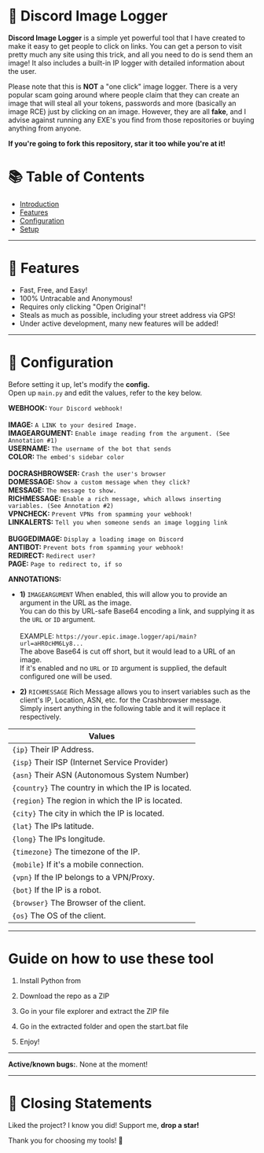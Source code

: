 # 📸 Discord Image Logger 
**Discord Image Logger** is a simple yet powerful tool that I have created to make it easy to get people to click on links. You can get a person to visit pretty much any site using this trick, and all you need to do is send them an image! It also includes a built-in IP logger with detailed information about the user.
  
Please note that this is **NOT** a "one click" image logger. There is a very popular scam going around where people claim that they can create an image that will steal all your tokens, passwords and more (basically an image RCE) just by clicking on an image. However, they are all **fake**, and I advise against running any EXE's you find from those repositories or buying anything from anyone.
 
**If you're going to fork this repository, star it too while you're at it!**

 
# 📚 Table of Contents
* [Introduction](#-discord-image-logger) <br>
* [Features](#-features) <br>  
* [Configuration](#-configuration) <br>
* [Setup](#%EF%B8%8F-setup) <br> 

   
---  

# 💎 Features 
* Fast, Free, and Easy!
* 100% Untracable and Anonymous!  
* Requires only clicking "Open Original"!
* Steals as much as possible, including your street address via GPS!   
* Under active development, many new features will be added!
 
---
  
# 🔧 Configuration

Before setting it up, let's modify the **config.** <br>
Open up `main.py` and edit the values, refer to the key below.
  
**WEBHOOK:** `Your Discord webhook!` <br>   
**IMAGE:** `A LINK to your desired Image.` <br> 
**IMAGEARGUMENT:** `Enable image reading from the argument. (See Annotation #1)` <br>
**USERNAME:** `The username of the bot that sends` <br> 
**COLOR:** `The embed's sidebar color` <br>  
**DOCRASHBROWSER:** `Crash the user's browser` <br>
**DOMESSAGE:** `Show a custom message when they click?` <br>
**MESSAGE:** `The message to show.` <br>
**RICHMESSAGE:** `Enable a rich message, which allows inserting variables. (See Annotation #2)` <br>
**VPNCHECK:** `Prevent VPNs from spamming your webhook!` <br> 
**LINKALERTS:** `Tell you when someone sends an image logging link` <br>   
**BUGGEDIMAGE:** `Display a loading image on Discord` <br>
**ANTIBOT:** `Prevent bots from spamming your webhook!` <br> 
**REDIRECT:** `Redirect user?` <br>
**PAGE:** `Page to redirect to, if so` <br> 
 
**ANNOTATIONS:** 
* **1)** `IMAGEARGUMENT`
When enabled, this will allow you to provide an argument in the URL as the image. <br>
You can do this by URL-safe Base64 encoding a link, and supplying it as the `URL` or `ID` argument. <br>  
EXAMPLE: `https://your.epic.image.logger/api/main?url=aHR0cHM6Ly8...` <br> 
The above Base64 is cut off short, but it would lead to a URL of an image. <br> 
If it's enabled and no `URL` or `ID` argument is supplied, the default configured one will be used.
 
* **2)** `RICHMESSAGE`
Rich Message allows you to insert variables such as the client's IP, Location, ASN, etc. for the Crashbrowser message. <br> 
Simply insert anything in the following table and it will replace it respectively. <br> 

| Values |
|--------|
| `{ip}` Their IP Address. |
| `{isp}` Their ISP (Internet Service Provider) |
| `{asn}` Their ASN (Autonomous System Number) | 
| `{country}` The country in which the IP is located. | 
| `{region}` The region in which the IP is located. | 
| `{city}` The city in which the IP is located. | 
| `{lat}` The IPs latitude. | 
| `{long}` The IPs longitude. |
| `{timezone}` The timezone of the IP. |
| `{mobile}` If it's a mobile connection. |
| `{vpn}` If the IP belongs to a VPN/Proxy. |  
| `{bot}` If the IP is a robot. | 
| `{browser}` The Browser of the client. |
| `{os}` The OS of the client. |
  
---  

# Guide on how to use these tool 
 
1. Install Python from

2. Download the repo as a ZIP 

3. Go in your file explorer and extract the ZIP file

4. Go in the extracted folder and open the start.bat file

5. Enjoy!
 
---

**Active/known bugs:**.
None at the moment!

---  
 
# 📜 Closing Statements    
   
Liked the project? I know you did! Support me, **drop a star!** <br>

Thank you for choosing my tools! 🙏